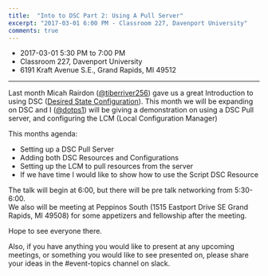```yaml
---
title:  "Into to DSC Part 2: Using A Pull Server"
excerpt: "2017-03-01 6:00 PM - Classroom 227, Davenport University"
comments: true
---
```


* 2017-03-01 5:30 PM to 7:00 PM
* Classroom 227, Davenport University
* 6191 Kraft Avenue S.E., Grand Rapids, MI 49512

---

Last month Micah Rairdon ([@tiberriver256](http://tiberriver256.github.io/)) gave us a great Introduction to using DSC ([Desired State Configuration](https://msdn.microsoft.com/en-us/PowerShell/dsc/overview)). 
This month we will be expanding on DSC and I ([@dotps1](https://dotps1.github.io/)) will be giving a demonstration on using a DSC Pull server, and configuring the LCM (Local Configuration Manager)

This months agenda:

* Setting up a DSC Pull Server
* Adding both DSC Resources and Configurations
* Setting up the LCM to pull resources from the server 
* If we have time I would like to show how to use the Script DSC Resource

The talk will begin at 6:00, but there will be pre talk networking from 5:30-6:00.  
We also will be meeting at Peppinos South (1515 Eastport Drive SE Grand Rapids, MI 49508) for some appetizers and fellowship after the meeting.

Hope to see everyone there.

Also, if you have anything you would like to present at any upcoming meetings, or something you would like to see presented on, please share your ideas in the #event-topics channel on slack.
